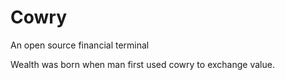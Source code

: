 # Cowry

An open source financial terminal <br/>

Wealth was born when man first used cowry to exchange value.<br/>
